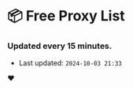 # :package: Free Proxy List
### Updated every 15 minutes.

- Last updated: `2024-10-03 21:33`

:heart:
